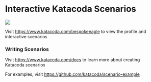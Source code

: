 # Interactive Katacoda Scenarios

[![](http://shields.katacoda.com/katacoda/bespokeeagle/count.svg)](https://www.katacoda.com/bespokeeagle "Get your profile on Katacoda.com")

Visit https://www.katacoda.com/bespokeeagle to view the profile and interactive scenarios

### Writing Scenarios
Visit https://www.katacoda.com/docs to learn more about creating Katacoda scenarios

For examples, visit https://github.com/katacoda/scenario-example
